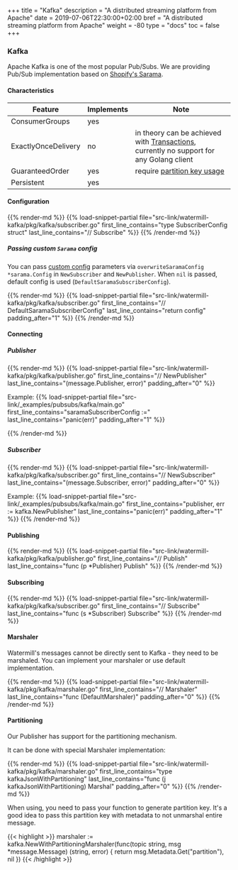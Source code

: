 +++
title = "Kafka"
description = "A distributed streaming platform from Apache"
date = 2019-07-06T22:30:00+02:00
bref = "A distributed streaming platform from Apache"
weight = -80
type = "docs"
toc = false
+++

### Kafka

Apache Kafka is one of the most popular Pub/Subs. We are providing Pub/Sub implementation based on [Shopify's Sarama](https://github.com/Shopify/sarama).

#### Characteristics

| Feature | Implements | Note |
| ------- | ---------- | ---- |
| ConsumerGroups | yes | |
| ExactlyOnceDelivery | no | in theory can be achieved with [Transactions](https://www.confluent.io/blog/transactions-apache-kafka/), currently no support for any Golang client  |
| GuaranteedOrder | yes | require [partition key usage](#partitioning)  |
| Persistent | yes| |

#### Configuration

{{% render-md %}}
{{% load-snippet-partial file="src-link/watermill-kafka/pkg/kafka/subscriber.go" first_line_contains="type SubscriberConfig struct" last_line_contains="// Subscribe" %}}
{{% /render-md %}}

##### Passing custom `Sarama` config

You can pass [custom config](https://github.com/Shopify/sarama/blob/master/config.go#L20) parameters via `overwriteSaramaConfig *sarama.Config` in `NewSubscriber` and `NewPublisher`.
When `nil` is passed, default config is used (`DefaultSaramaSubscriberConfig`).

{{% render-md %}}
{{% load-snippet-partial file="src-link/watermill-kafka/pkg/kafka/subscriber.go" first_line_contains="// DefaultSaramaSubscriberConfig" last_line_contains="return config" padding_after="1" %}}
{{% /render-md %}}

#### Connecting

##### Publisher
{{% render-md %}}
{{% load-snippet-partial file="src-link/watermill-kafka/pkg/kafka/publisher.go" first_line_contains="// NewPublisher" last_line_contains="(message.Publisher, error)" padding_after="0" %}}

Example:
{{% load-snippet-partial file="src-link/_examples/pubsubs/kafka/main.go" first_line_contains="saramaSubscriberConfig :=" last_line_contains="panic(err)" padding_after="1" %}}

{{% /render-md %}}

##### Subscriber
{{% render-md %}}
{{% load-snippet-partial file="src-link/watermill-kafka/pkg/kafka/subscriber.go" first_line_contains="// NewSubscriber" last_line_contains="(message.Subscriber, error)" padding_after="0" %}}

Example:
{{% load-snippet-partial file="src-link/_examples/pubsubs/kafka/main.go" first_line_contains="publisher, err := kafka.NewPublisher" last_line_contains="panic(err)" padding_after="1" %}}
{{% /render-md %}}

#### Publishing

{{% render-md %}}
{{% load-snippet-partial file="src-link/watermill-kafka/pkg/kafka/publisher.go" first_line_contains="// Publish" last_line_contains="func (p *Publisher) Publish" %}}
{{% /render-md %}}

#### Subscribing

{{% render-md %}}
{{% load-snippet-partial file="src-link/watermill-kafka/pkg/kafka/subscriber.go" first_line_contains="// Subscribe" last_line_contains="func (s *Subscriber) Subscribe" %}}
{{% /render-md %}}

#### Marshaler

Watermill's messages cannot be directly sent to Kafka - they need to be marshaled. You can implement your marshaler or use default implementation.

{{% render-md %}}
{{% load-snippet-partial file="src-link/watermill-kafka/pkg/kafka/marshaler.go" first_line_contains="// Marshaler" last_line_contains="func (DefaultMarshaler)" padding_after="0" %}}
{{% /render-md %}}

#### Partitioning

Our Publisher has support for the partitioning mechanism.

It can be done with special Marshaler implementation:

{{% render-md %}}
{{% load-snippet-partial file="src-link/watermill-kafka/pkg/kafka/marshaler.go" first_line_contains="type kafkaJsonWithPartitioning" last_line_contains="func (j kafkaJsonWithPartitioning) Marshal" padding_after="0" %}}
{{% /render-md %}}

When using, you need to pass your function to generate partition key.
It's a good idea to pass this partition key with metadata to not unmarshal entire message.

{{< highlight >}}
marshaler := kafka.NewWithPartitioningMarshaler(func(topic string, msg *message.Message) (string, error) {
    return msg.Metadata.Get("partition"), nil
})
{{< /highlight >}}

